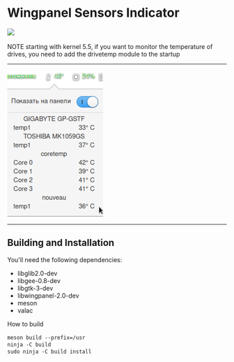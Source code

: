 # Wingpanel Sensors Indicator

<p align="left">
    <a href="https://paypal.me/Dirli85">
        <img src="https://img.shields.io/badge/Donate-PayPal-green.svg">
    </a>
</p>

NOTE starting with kernel 5.5, if you want to monitor the temperature of drives, you need to add the drivetemp module to the startup

----

![Screenshot](data/screenshot.png)  

---

## Building and Installation

You'll need the following dependencies:

* libglib2.0-dev
* libgee-0.8-dev
* libgtk-3-dev
* libwingpanel-2.0-dev
* meson
* valac

How to build

    meson build --prefix=/usr
    ninja -C build
    sudo ninja -C build install

